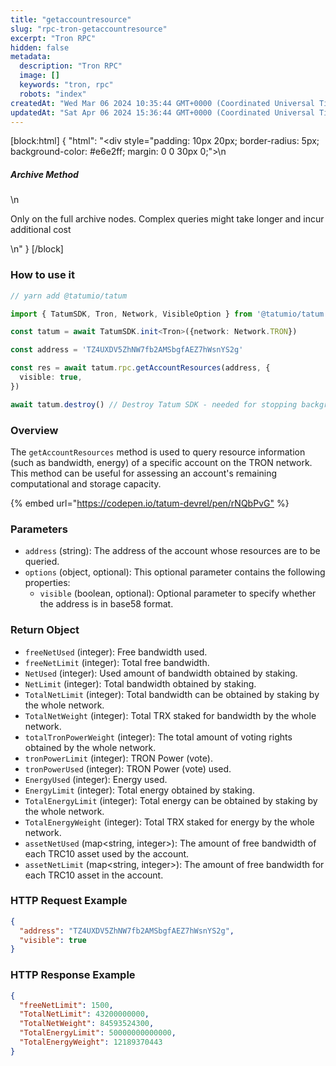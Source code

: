 ```yaml
---
title: "getaccountresource"
slug: "rpc-tron-getaccountresource"
excerpt: "Tron RPC"
hidden: false
metadata: 
  description: "Tron RPC"
  image: []
  keywords: "tron, rpc"
  robots: "index"
createdAt: "Wed Mar 06 2024 10:35:44 GMT+0000 (Coordinated Universal Time)"
updatedAt: "Sat Apr 06 2024 15:36:44 GMT+0000 (Coordinated Universal Time)"
---
```

[block:html]
{
  "html": "<div style=\"padding: 10px 20px; border-radius: 5px; background-color: #e6e2ff; margin: 0 0 30px 0;\">\n  <h5>Archive Method</h5>\n  <p>Only on the full archive nodes. Complex queries might take longer and incur additional cost</p>\n</div>"
}
[/block]


### How to use it



```typescript
// yarn add @tatumio/tatum

import { TatumSDK, Tron, Network, VisibleOption } from '@tatumio/tatum'

const tatum = await TatumSDK.init<Tron>({network: Network.TRON})

const address = 'TZ4UXDV5ZhNW7fb2AMSbgfAEZ7hWsnYS2g'

const res = await tatum.rpc.getAccountResources(address, {
  visible: true,
})

await tatum.destroy() // Destroy Tatum SDK - needed for stopping background jobs
```



### Overview

The `getAccountResources` method is used to query resource information (such as bandwidth, energy) of a specific account on the TRON network. This method can be useful for assessing an account's remaining computational and storage capacity.

{% embed url="<https://codepen.io/tatum-devrel/pen/rNQbPvG"> %}

### Parameters

- `address` (string): The address of the account whose resources are to be queried.
- `options` (object, optional): This optional parameter contains the following properties:
  - `visible` (boolean, optional): Optional parameter to specify whether the address is in base58 format.

### Return Object

- `freeNetUsed` (integer): Free bandwidth used.
- `freeNetLimit` (integer): Total free bandwidth.
- `NetUsed` (integer): Used amount of bandwidth obtained by staking.
- `NetLimit` (integer): Total bandwidth obtained by staking.
- `TotalNetLimit` (integer): Total bandwidth can be obtained by staking by the whole network.
- `TotalNetWeight` (integer): Total TRX staked for bandwidth by the whole network.
- `totalTronPowerWeight` (integer): The total amount of voting rights obtained by the whole network.
- `tronPowerLimit` (integer): TRON Power (vote).
- `tronPowerUsed` (integer): TRON Power (vote) used.
- `EnergyUsed` (integer): Energy used.
- `EnergyLimit` (integer): Total energy obtained by staking.
- `TotalEnergyLimit` (integer): Total energy can be obtained by staking by the whole network.
- `TotalEnergyWeight` (integer): Total TRX staked for energy by the whole network.
- `assetNetUsed` (map\<string, integer>): The amount of free bandwidth of each TRC10 asset used by the account.
- `assetNetLimit` (map\<string, integer>): The amount of free bandwidth for each TRC10 asset in the account.

### HTTP Request Example

```json
{
  "address": "TZ4UXDV5ZhNW7fb2AMSbgfAEZ7hWsnYS2g",
  "visible": true
}
```

### HTTP Response Example

```json
{
  "freeNetLimit": 1500,
  "TotalNetLimit": 43200000000,
  "TotalNetWeight": 84593524300,
  "TotalEnergyLimit": 50000000000000,
  "TotalEnergyWeight": 12189370443
}
```
